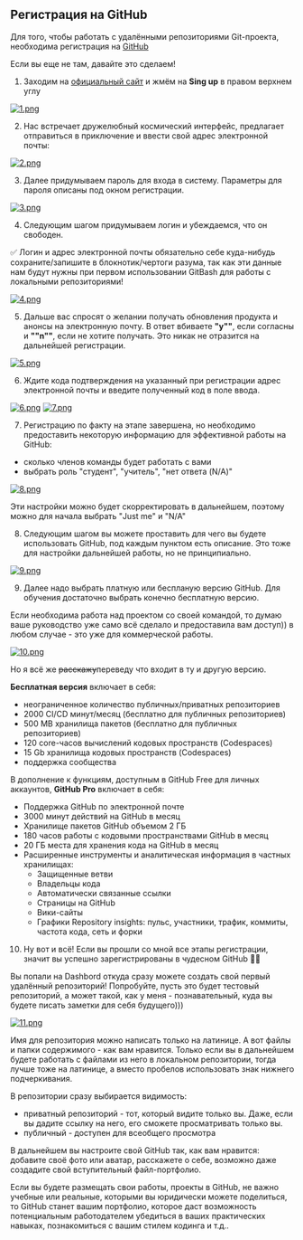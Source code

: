 ## Регистрация на GitHub
Для того, чтобы работать с удалёнными репозиториями Git-проекта, необходима регистрация на [GitHub](https://github.com/)

Если вы еще не там, давайте это сделаем!

1. Заходим на [официальный сайт](https://github.com/) и жмём на **Sing up** в правом верхнем углу

[![1.png](https://i.postimg.cc/pXkTcZrp/1.png)](https://postimg.cc/mtzBt7Qs)

2. Нас встречает дружелюбный космический интерфейс, предлагает отправиться в приключение и ввести свой адрес электронной почты:

[![2.png](https://i.postimg.cc/zDs6ZZLQ/2.png)](https://postimg.cc/vDv3fKt7)

3. Далее придумываем пароль для входа в систему. Параметры для пароля описаны под окном регистрации.

[![3.png](https://i.postimg.cc/rwVL3X3k/3.png)](https://postimg.cc/JG2gHgR6)

4. Следующим шагом придумываем логин и убеждаемся, что он свободен.

✅ Логин и адрес электронной почты обязательно себе куда-нибудь сохраните/запишите в блокнотик/чертоги разума, так как
эти данные нам будут нужны при первом использовании GitBash для работы с локальными репозиториями!

[![4.png](https://i.postimg.cc/D0Sc8ZST/4.png)](https://postimg.cc/m1G9nT3X)

5. Дальше вас спросят о желании получать обновления продукта и анонсы на электронную почту. В ответ вбиваете **"y""**, если согласны
и **""n""**, если не хотите получать. Это никак не отразится на дальнейшей регистрации.

[![5.png](https://i.postimg.cc/cCcTpjtK/5.png)](https://postimg.cc/wR7hJwVH)

6. Ждите кода подтверждения на указанный при регистрации адрес электронной почты и введите полученный код в поле ввода.

[![6.png](https://i.postimg.cc/3RyJk5FG/6.png)](https://postimg.cc/njJtWW5V) [![7.png](https://i.postimg.cc/vZp0J5Sd/7.png)](https://postimg.cc/w1Q5JRpW)

7. Регистрацию по факту на этапе завершена, но необходимо предоставить некоторую информацию для эффективной работы на GitHub:
- сколько членов команды будет работать с вами
- выбрать роль "студент", "учитель", "нет ответа (N/A)"

[![8.png](https://i.postimg.cc/N0RZpQkY/8.png)](https://postimg.cc/DWyCzkNY)

Эти настройки можно будет скорректировать в дальнейшем, поэтому можно для начала выбрать "Just me" и "N/A"

8. Следующим шагом вы можете проставить для чего вы будете использовать GitHub, под каждым пунктом есть описание. Это тоже для настройки дальнейшей работы,
но не принципиально.

[![9.png](https://i.postimg.cc/23pK4JL3/9.png)](https://postimg.cc/D4g6hxgK)

9. Далее надо выбрать платную или беспланую версию GitHub.
Для обучения достаточно выбрать конечно бесплатную версию.

Если необходима работа над проектом со своей командой, то думаю ваше руководство уже само всё
сделало и предоставила вам доступ)) в любом случае - это уже для коммерческой работы.

[![10.png](https://i.postimg.cc/G9wbHXcx/10.png)](https://postimg.cc/zHjsQSHy)

Но я всё же ~~расскажу~~переведу что входит в ту и другую версию.

**Бесплатная версия** включает в себя:
- неограниченное количество публичных/приватных репозиториев
- 2000 CI/CD минут/месяц (бесплатно для публичных репозиториев)
- 500 MB хранилища пакетов (бесплатно для публичных репозиториев)
- 120 core-часов вычислений кодовых пространств (Codespaces)
- 15 Gb хранилища кодовых пространств (Codespaces)
- поддержка сообщества

В дополнение к функциям, доступным в GitHub Free для личных аккаунтов, **GitHub Pro** включает в себя:

- Поддержка GitHub по электронной почте
- 3000 минут действий на GitHub в месяц
- Хранилище пакетов GitHub объемом 2 ГБ
- 180 часов работы с кодовыми пространствами GitHub в месяц
- 20 ГБ места для хранения кода на GitHub в месяц
- Расширенные инструменты и аналитическая информация в частных хранилищах:
  - Защищенные ветви
  - Владельцы кода
  - Автоматически связанные ссылки
  - Страницы на GitHub
  - Вики-сайты
  - Графики Repository insights: пульс, участники, трафик, коммиты, частота кода, сеть и форки

10. Ну вот и всё! Если вы прошли со мной все этапы регистрации, значит вы успешно зарегистрированы в чудесном GitHub 🎉🎊

Вы попали на Dashbord откуда сразу можете создать свой первый удалённый репозиторий! Попробуйте, пусть это будет тестовый репозиторий, а может такой,
как у меня - познавательный, куда вы будете писать заметки для себя будущего)))

[![11.png](https://i.postimg.cc/RCTktjWG/11.png)](https://postimg.cc/vDc2F2L6)

Имя для репозитория можно написать только на латинице. А вот файлы и папки содержимого - как вам нравится. Только если вы в дальнейшем будете работать с файлами из него в локальном репозитории, тогда лучше тоже на латинице, а вместо пробелов использовать знак нижнего подчеркивания.

В репозитории сразу выбирается видимость:
- приватный репозиторий - тот, который видите только вы. Даже, если вы дадите ссылку на него, его сможете просматривать только вы.
- публичный - доступен для всеобщего просмотра

В дальнейшем вы настроите свой GitHub так, как вам нравится: добавите своё фото или аватар, расскажете о себе, возможно даже создадите свой вступительный файл-портфолио. 

Если вы будете размещать свои работы, проекты в GitHub, не важно учебные или реальные, которыми вы юридически можете поделиться, то GitHub станет вашим портфолио, которое даст возможность потенциальным работодателем убедиться в ваших практических навыках, познакомиться с вашим стилем кодинга и т.д..
